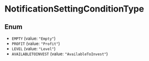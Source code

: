 # NotificationSettingConditionType

## Enum

* `EMPTY` (value: `"Empty"`)
* `PROFIT` (value: `"Profit"`)
* `LEVEL` (value: `"Level"`)
* `AVAILABLETOINVEST` (value: `"AvailableToInvest"`)
